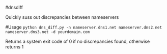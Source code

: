 #dnsdiff

Quickly suss out discrepancies between nameservers

#Usage 
`python dns_diff.py -n nameserver.dns1.net nameserver.dns2.net nameserver.dns3.net -d yourdomain.com`

Returns a system exit code of 0 if no discrepancies found, otherwise returns 1 